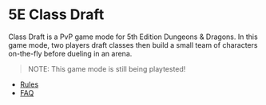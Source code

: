 # 5E Class Draft

Class Draft is a PvP game mode for 5th Edition Dungeons & Dragons. In this game mode, two players draft classes then build a small team of characters on-the-fly before dueling in an arena.

> NOTE: This game mode is still being playtested!

- [Rules](./rules.md)
- [FAQ](./faq.md)
